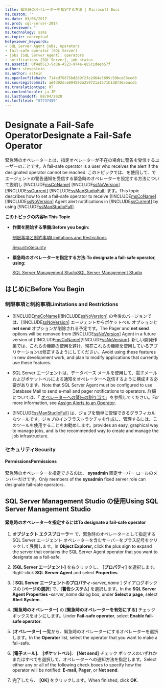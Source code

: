```yaml
---
title: 緊急時のオペレーターを指定する方法 | Microsoft Docs
ms.custom: ''
ms.date: 03/06/2017
ms.prod: sql-server-2014
ms.reviewer: ''
ms.technology: ssms
ms.topic: conceptual
helpviewer_keywords:
- SQL Server Agent jobs, operators
- fail-safe operator [SQL Server]
- jobs [SQL Server Agent], operators
- notifications [SQL Server], job status
ms.assetid: 0f4eb513-5c0a-4523-974e-e85c1deeb57f
author: stevestein
ms.author: sstein
ms.openlocfilehash: 714ed78875bd289f2fe2d64a5699c59bce58ced0
ms.sourcegitcommit: ad4d92dce894592a259721a1571b1d8736abacdb
ms.translationtype: MT
ms.contentlocale: ja-JP
ms.lasthandoff: 08/04/2020
ms.locfileid: "87737459"
---
```

# <a name="designate-a-fail-safe-operator"></a><span data-ttu-id="f86c4-102">Designate a Fail-Safe Operator</span><span class="sxs-lookup"><span data-stu-id="f86c4-102">Designate a Fail-Safe Operator</span></span>
  <span data-ttu-id="f86c4-103">緊急時のオペレーターとは、指定オペレーターが不在の場合に警告を受信するユーザーのことです。</span><span class="sxs-lookup"><span data-stu-id="f86c4-103">A fail-safe operator is a user who receives the alert if the designated operator cannot be reached.</span></span> <span data-ttu-id="f86c4-104">このトピックでは、を使用して、でエージェントの警告通知を受信する緊急時のオペレーターを設定する方法について説明し [!INCLUDE[msCoName](../../includes/msconame-md.md)] [!INCLUDE[ssNoVersion](../../includes/ssnoversion-md.md)] [!INCLUDE[ssCurrent](../../includes/sscurrent-md.md)] [!INCLUDE[ssManStudioFull](../../includes/ssmanstudiofull-md.md)] ます。</span><span class="sxs-lookup"><span data-stu-id="f86c4-104">This topic describes how to set a fail-safe operator to receive [!INCLUDE[msCoName](../../includes/msconame-md.md)] [!INCLUDE[ssNoVersion](../../includes/ssnoversion-md.md)] Agent alert notifications in [!INCLUDE[ssCurrent](../../includes/sscurrent-md.md)] by using [!INCLUDE[ssManStudioFull](../../includes/ssmanstudiofull-md.md)].</span></span>  
  
 <span data-ttu-id="f86c4-105">**このトピックの内容**</span><span class="sxs-lookup"><span data-stu-id="f86c4-105">**In This Topic**</span></span>  
  
-   <span data-ttu-id="f86c4-106">**作業を開始する準備:**</span><span class="sxs-lookup"><span data-stu-id="f86c4-106">**Before you begin:**</span></span>  
  
     [<span data-ttu-id="f86c4-107">制限事項と制約事項</span><span class="sxs-lookup"><span data-stu-id="f86c4-107">Limitations and Restrictions</span></span>](#Restrictions)  
  
     [<span data-ttu-id="f86c4-108">Security</span><span class="sxs-lookup"><span data-stu-id="f86c4-108">Security</span></span>](#Security)  
  
-   <span data-ttu-id="f86c4-109">**緊急時のオペレーターを指定する方法:**</span><span class="sxs-lookup"><span data-stu-id="f86c4-109">**To designate a fail-safe operator, using:**</span></span>  
  
     [<span data-ttu-id="f86c4-110">SQL Server Management Studio</span><span class="sxs-lookup"><span data-stu-id="f86c4-110">SQL Server Management Studio</span></span>](#SSMSProcedure)  
  
##  <a name="before-you-begin"></a><a name="BeforeYouBegin"></a> <span data-ttu-id="f86c4-111">はじめに</span><span class="sxs-lookup"><span data-stu-id="f86c4-111">Before You Begin</span></span>  
  
###  <a name="limitations-and-restrictions"></a><a name="Restrictions"></a> <span data-ttu-id="f86c4-112">制限事項と制約事項</span><span class="sxs-lookup"><span data-stu-id="f86c4-112">Limitations and Restrictions</span></span>  
  
-   <span data-ttu-id="f86c4-113">[!INCLUDE[msCoName](../../includes/msconame-md.md)][!INCLUDE[ssNoVersion](../../includes/ssnoversion-md.md)] の今後のバージョンでは、[!INCLUDE[ssNoVersion](../../includes/ssnoversion-md.md)] エージェントからポケットベル オプションと **net send** オプションが削除される予定です。</span><span class="sxs-lookup"><span data-stu-id="f86c4-113">The Pager and **net send** options will be removed from [!INCLUDE[ssNoVersion](../../includes/ssnoversion-md.md)] Agent in a future version of [!INCLUDE[msCoName](../../includes/msconame-md.md)][!INCLUDE[ssNoVersion](../../includes/ssnoversion-md.md)].</span></span> <span data-ttu-id="f86c4-114">新しい開発作業では、これらの機能の使用を避け、現在これらの機能を使用しているアプリケーションは修正するようにしてください。</span><span class="sxs-lookup"><span data-stu-id="f86c4-114">Avoid using these features in new development work, and plan to modify applications that currently use these features.</span></span>  
  
-   <span data-ttu-id="f86c4-115">SQL Server エージェントは、データベース メールを使用して、電子メールおよびポケットベルによる通知をオペレーターへ送信するように構成する必要があります。</span><span class="sxs-lookup"><span data-stu-id="f86c4-115">Note that SQL Server Agent must be configured to use Database Mail to send e-mail and pager notifications to operators.</span></span> <span data-ttu-id="f86c4-116">詳細については、「 [オペレーターへの警告の割り当て](assign-alerts-to-an-operator.md)」を参照してください。</span><span class="sxs-lookup"><span data-stu-id="f86c4-116">For more information, see [Assign Alerts to an Operator](assign-alerts-to-an-operator.md).</span></span>  
  
-   [!INCLUDE[ssManStudioFull](../../includes/ssmanstudiofull-md.md)] <span data-ttu-id="f86c4-117">は、ジョブを簡単に管理できるグラフィカルなツールです。ジョブのインフラストラクチャを作成し、管理するには、このツールを使用することをお勧めします。</span><span class="sxs-lookup"><span data-stu-id="f86c4-117">provides an easy, graphical way to manage jobs, and is the recommended way to create and manage the job infrastructure.</span></span>  
  
###  <a name="security"></a><a name="Security"></a> <span data-ttu-id="f86c4-118">セキュリティ</span><span class="sxs-lookup"><span data-stu-id="f86c4-118">Security</span></span>  
  
####  <a name="permissions"></a><a name="Permissions"></a> <span data-ttu-id="f86c4-119">Permissions</span><span class="sxs-lookup"><span data-stu-id="f86c4-119">Permissions</span></span>  
 <span data-ttu-id="f86c4-120">緊急時のオペレーターを指定できるのは、 **sysadmin** 固定サーバー ロールのメンバーだけです。</span><span class="sxs-lookup"><span data-stu-id="f86c4-120">Only members of the **sysadmin** fixed server role can designate fail-safe operators.</span></span>  
  
##  <a name="using-sql-server-management-studio"></a><a name="SSMSProcedure"></a> <span data-ttu-id="f86c4-121">SQL Server Management Studio の使用</span><span class="sxs-lookup"><span data-stu-id="f86c4-121">Using SQL Server Management Studio</span></span>  
  
#### <a name="to-designate-a-fail-safe-operator"></a><span data-ttu-id="f86c4-122">緊急時のオペレーターを指定するには</span><span class="sxs-lookup"><span data-stu-id="f86c4-122">To designate a fail-safe operator</span></span>  
  
1.  <span data-ttu-id="f86c4-123">**オブジェクト エクスプローラー** で、緊急時のオペレーターとして指定する SQL Server エージェント オペレーターを含むサーバーをプラス記号をクリックして展開します。</span><span class="sxs-lookup"><span data-stu-id="f86c4-123">In **Object Explorer,** click the plus sign to expand the server that contains the SQL Server Agent operator that you want to designate as a fail-safe.</span></span>  
  
2.  <span data-ttu-id="f86c4-124">**[SQL Server エージェント]** を右クリックし、 **[プロパティ]** を選択します。</span><span class="sxs-lookup"><span data-stu-id="f86c4-124">Right-click **SQL Server Agent** and select **Properties**.</span></span>  

3.  <span data-ttu-id="f86c4-125">[ **SQL Server エージェントのプロパティ-**_server_name_ ] ダイアログボックスの [**ページの選択**] で、[**警告システム**] を選択します。</span><span class="sxs-lookup"><span data-stu-id="f86c4-125">In the **SQL Server Agent Properties -**_server_name_ dialog box, under **Select a page**, select **Alert System**.</span></span>  
 
4.  <span data-ttu-id="f86c4-126">**[緊急時のオペレーター]** の **[緊急時のオペレーターを有効にする]** チェック ボックスをオンにします。</span><span class="sxs-lookup"><span data-stu-id="f86c4-126">Under **Fail-safe operator**, select **Enable fail-safe operator**.</span></span>  
  
5.  <span data-ttu-id="f86c4-127">**[オペレーター]** 一覧から、緊急時のオペレーターにするオペレーターを選択します。</span><span class="sxs-lookup"><span data-stu-id="f86c4-127">In the **Operator** list, select the operator that you want to make a fail-safe.</span></span>  
  
6.  <span data-ttu-id="f86c4-128">**[電子メール]**、 **[ポケットベル]**、 **[Net send]** チェック ボックスのいずれかまたはすべてを選択して、オペレーターへの通知方法を指定します。</span><span class="sxs-lookup"><span data-stu-id="f86c4-128">Select either any or all of the following check boxes to specify how the operator will be notified: **E-mail**, **Pager**, or **Net send**.</span></span>  
  
7.  <span data-ttu-id="f86c4-129">完了したら、 **[OK]** をクリックします。</span><span class="sxs-lookup"><span data-stu-id="f86c4-129">When finished, click **OK**.</span></span>  
  
  
